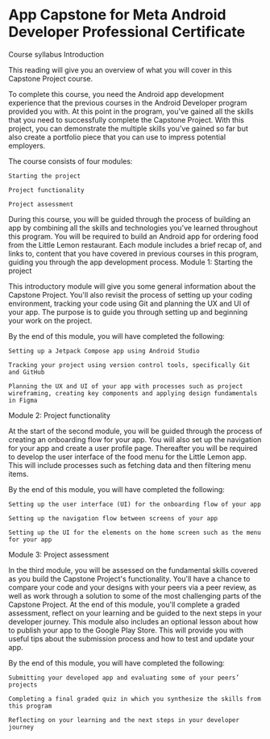 # App Capstone for Meta Android Developer Professional Certificate


Course syllabus
Introduction

This reading will give you an overview of what you will cover in this Capstone Project course. 

To complete this course, you need the  Android app development experience that the previous courses in the Android Developer program provided you with. At this point in the program, you've gained all the skills that you need to successfully complete the Capstone Project. With this project, you can demonstrate the multiple skills you’ve gained so far but also create a portfolio piece that you can use to impress potential employers.

The course consists of four modules:

    Starting the project

    Project functionality

    Project assessment       

During this course, you will be guided through the process of building an app by combining all the skills and technologies you've learned throughout this program. You will be required to build an Android app for ordering food from the Little Lemon restaurant. Each module includes a brief recap of, and links to, content that you have covered in previous courses in this program, guiding you through the app development process.
Module 1: Starting the project

This introductory module will give you some general information about the Capstone Project. You'll also revisit the process of setting up your coding environment, tracking your code using Git and planning the UX and UI of your app. The purpose is to guide you through setting up and beginning your work on the project.

By the end of this module, you will have completed the following:

    Setting up a Jetpack Compose app using Android Studio

    Tracking your project using version control tools, specifically Git and GitHub

    Planning the UX and UI of your app with processes such as project wireframing, creating key components and applying design fundamentals in Figma

Module 2: Project functionality

At the start of the second module, you will be guided through the process of creating an onboarding flow for your app. You will also set up the navigation for your app and create a user profile page. Thereafter you will be required to develop the user interface of the food menu for the Little Lemon app. This will include processes such as fetching data and then filtering menu items.

By the end of this module, you will have completed the following:

    Setting up the user interface (UI) for the onboarding flow of your app

    Setting up the navigation flow between screens of your app

    Setting up the UI for the elements on the home screen such as the menu for your app

Module 3: Project assessment

In the third module, you will be assessed on the fundamental skills covered as you build the Capstone Project's functionality. You'll have a chance to compare your code and your designs with your peers via a peer review, as well as work through a solution to some of the most challenging parts of the Capstone Project. At the end of this module, you'll complete a graded assessment, reflect on your learning and be guided to the next steps in your developer journey. This module also includes an optional lesson about how to publish your app to the Google Play Store. This will provide you with useful tips about the submission process and how to test and update your app.

By the end of this module, you will have completed the following:

    Submitting your developed app and evaluating some of your peers’ projects

    Completing a final graded quiz in which you synthesize the skills from this program

    Reflecting on your learning and the next steps in your developer journey
